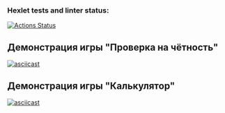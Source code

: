 ### Hexlet tests and linter status:
[![Actions Status](https://github.com/wasd21xd/frontend-project-44/actions/workflows/hexlet-check.yml/badge.svg)](https://github.com/wasd21xd/frontend-project-44/actions)

## Демонстрация игры "Проверка на чётность"

[![asciicast](https://asciinema.org/a/55ImkyTmdsldq1AzEfwibUEil.svg)](https://asciinema.org/a/55ImkyTmdsldq1AzEfwibUEil)

## Демонстрация игры "Калькулятор"

[![asciicast](https://asciinema.org/a/Bzrwh1kNXFWIdNG04mD0Klth3.svg)](https://asciinema.org/a/Bzrwh1kNXFWIdNG04mD0Klth3)
